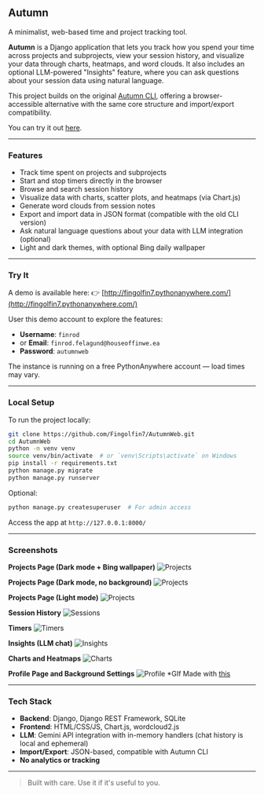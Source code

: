 ## Autumn

A minimalist, web-based time and project tracking tool.

**Autumn** is a Django application that lets you track how you spend your time across projects and subprojects, view your session history, and visualize your data through charts, heatmaps, and word clouds. It also includes an optional LLM-powered "Insights" feature, where you can ask questions about your session data using natural language.

This project builds on the original [Autumn CLI](https://github.com/Fingolfin7/Autumn), offering a browser-accessible alternative with the same core structure and import/export compatibility.

You can try it out [here](http://fingolfin7.pythonanywhere.com/).

---

### Features

* Track time spent on projects and subprojects
* Start and stop timers directly in the browser
* Browse and search session history
* Visualize data with charts, scatter plots, and heatmaps (via Chart.js)
* Generate word clouds from session notes
* Export and import data in JSON format (compatible with the old CLI version)
* Ask natural language questions about your data with LLM integration (optional)
* Light and dark themes, with optional Bing daily wallpaper

---

### Try It

A demo is available here:
👉 [http://fingolfin7.pythonanywhere.com/](http://fingolfin7.pythonanywhere.com/)

User this demo account to explore the features:
- **Username**: `finrod` 
- or **Email**: `finrod.felagund@houseoffinwe.ea`
- **Password**: `autumnweb`

The instance is running on a free PythonAnywhere account — load times may vary.

---

### Local Setup

To run the project locally:

```bash
git clone https://github.com/Fingolfin7/AutumnWeb.git
cd AutumnWeb
python -m venv venv
source venv/bin/activate  # or `venv\Scripts\activate` on Windows
pip install -r requirements.txt
python manage.py migrate
python manage.py runserver
```

Optional:

```bash
python manage.py createsuperuser  # For admin access
```

Access the app at `http://127.0.0.1:8000/`

---

### Screenshots

**Projects Page (Dark mode + Bing wallpaper)**
![Projects](https://github.com/user-attachments/assets/ea91c1d7-4ed5-4891-ab57-36daa2fdde27)

**Projects Page (Dark mode, no background)**
![Projects](https://github.com/user-attachments/assets/9d0f9211-f7c8-4359-91c8-90de571d4c29)

**Projects Page (Light mode)**
![Projects](https://github.com/user-attachments/assets/a2c24c0f-ca49-447c-9072-83066797e766)

**Session History**
![Sessions](https://github.com/user-attachments/assets/f79a7097-0f2a-40d5-9190-a71b0bafe65e)

**Timers**
![Timers](https://github.com/user-attachments/assets/2933c467-15cd-4191-befa-5bea096229f3)

**Insights (LLM chat)**
![Insights](https://github.com/user-attachments/assets/a6ae39f0-e972-418a-9989-f3b62c2cd4dd)

**Charts and Heatmaps**
![Charts](https://github.com/user-attachments/assets/382046ca-7a65-46d9-851f-6185738ce2fb)

**Profile Page and Background Settings**
![Profile](https://github.com/user-attachments/assets/2409abdc-847a-4fbd-ac51-ba996174226d)
*GIf Made with [this](https://github.com/Fingolfin7/GIF-Maker)

---

### Tech Stack

* **Backend**: Django, Django REST Framework, SQLite
* **Frontend**: HTML/CSS/JS, Chart.js, wordcloud2.js
* **LLM**: Gemini API integration with in-memory handlers (chat history is local and ephemeral)
* **Import/Export**: JSON-based, compatible with Autumn CLI
* **No analytics or tracking**

---

> Built with care. Use it if it's useful to you.
